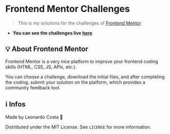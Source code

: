 # Frontend Mentor Challenges

> This is my solutions for the challenges of [Frontend Mentor](https://www.frontendmentor.io/challenges)

- **You can see the challenges live [here](https://leocosta1.github.io/frontend-mentor-challenges)**

## 💡 About Frontend Mentor

Frontend Mentor is a very nice platform to improve your frontend coding skills (HTML, CSS, JS, APIs, etc.).

You can choose a challenge, download the initial files, and after completing the coding, submit your solution on the platform, which provides a community feedback tool.

## ℹ Infos

Made by Leonardo Costa 🙂

Distributed under the MIT License. See `LICENSE` for more information.
